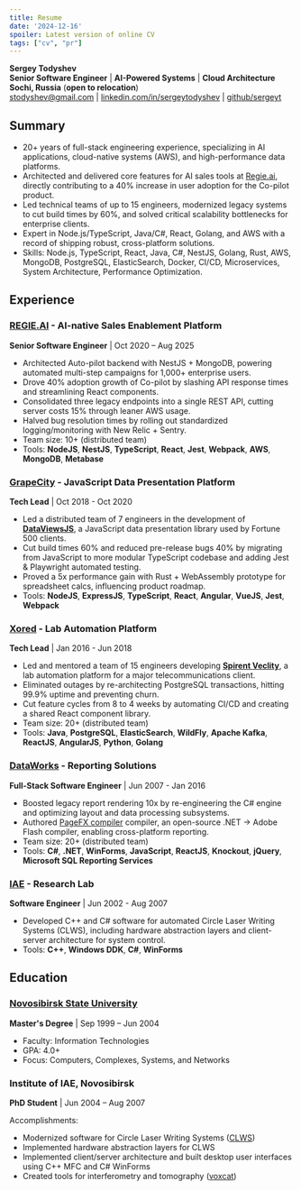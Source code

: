 ```yaml
---
title: Resume
date: '2024-12-16'
spoiler: Latest version of online CV
tags: ["cv", "pr"]
---
```


**Sergey Todyshev**  
**Senior Software Engineer** | **AI-Powered Systems** | **Cloud Architecture**  
**Sochi, Russia** (**open to relocation**)  
[stodyshev@gmail.com](mailto:stodyshev@gmail.com) | [linkedin.com/in/sergeytodyshev](https://www.linkedin.com/in/sergeytodyshev) | [github/sergeyt](https://github.com/sergeyt)  

## Summary

- 20+ years of full-stack engineering experience, specializing in AI applications, cloud-native systems (AWS), and high-performance data platforms.
- Architected and delivered core features for AI sales tools at [Regie.ai](https://regie.ai), directly contributing to a 40% increase in user adoption for the Co-pilot product.
- Led technical teams of up to 15 engineers, modernized legacy systems to cut build times by 60%, and solved critical scalability bottlenecks for enterprise clients.
- Expert in Node.js/TypeScript, Java/C#, React, Golang, and AWS with a record of shipping robust, cross-platform solutions.
- Skills: Node.js, TypeScript, React, Java, C#, NestJS, Golang, Rust, AWS, MongoDB, PostgreSQL, ElasticSearch, Docker, CI/CD, Microservices, System Architecture, Performance Optimization.

## Experience

### [REGIE.AI](https://regie.ai) - AI-native Sales Enablement Platform
**Senior Software Engineer** | Oct 2020 – Aug 2025

* Architected Auto-pilot backend with NestJS + MongoDB, powering automated multi-step campaigns for 1,000+ enterprise users.
* Drove 40% adoption growth of Co-pilot by slashing API response times and streamlining React components.
* Consolidated three legacy endpoints into a single REST API, cutting server costs 15% through leaner AWS usage.
* Halved bug resolution times by rolling out standardized logging/monitoring with New Relic + Sentry.
* Team size: 10+ (distributed team)
* Tools: **NodeJS**, **NestJS**, **TypeScript**, **React**, **Jest**, **Webpack**, **AWS**, **MongoDB**, **Metabase**

### [GrapeCity](https://grapecity.com/) - JavaScript Data Presentation Platform
**Tech Lead** | Oct 2018 - Oct 2020

* Led a distributed team of 7 engineers in the development of [**DataViewsJS**](https://www.grapecity.com/dataviewsjs/), a JavaScript data presentation library used by Fortune 500 clients.
* Cut build times 60% and reduced pre-release bugs 40% by migrating from JavaScript to more modular TypeScript codebase and adding Jest & Playwright automated testing.
* Proved a 5x performance gain with Rust + WebAssembly prototype for spreadsheet calcs, influencing product roadmap.
* Tools: **NodeJS**, **ExpressJS**, **TypeScript**, **React**, **Angular**, **VueJS**, **Jest**, **Webpack**

### [Xored](http://www.xored.com/) - Lab Automation Platform
**Tech Lead** |  Jan 2016 - Jun 2018

* Led and mentored a team of 15 engineers developing [**Spirent Veclity**](/velocity), a lab automation platform for a major telecommunications client.
* Eliminated outages by re-architecting PostgreSQL transactions, hitting 99.9% uptime and preventing churn.
* Cut feature cycles from 8 to 4 weeks by automating CI/CD and creating a shared React component library.
* Team size: 20+ (distributed team)
* Tools: **Java**, **PostgreSQL**, **ElasticSearch**, **WildFly**, **Apache Kafka**, **ReactJS**, **AngularJS**, **Python**, **Golang**

### [DataWorks](http://dataworks.co/) - Reporting Solutions
**Full-Stack Software Engineer** |  Jun 2007 - Jan 2016

* Boosted legacy report rendering 10x by re-engineering the C# engine and optimizing layout and data processing subsystems.
* Authored [PageFX compiler](https://github.com/GrapeCity/pagefx) compiler, an open-source .NET → Adobe Flash compiler, enabling cross-platform reporting.
* Team size: 20+ (distributed team)
* Tools: **C#**, **.NET**, **WinForms**, **JavaScript**, **ReactJS**, **Knockout**, **jQuery**, **Microsoft SQL Reporting Services**

### [IAE](https://www.iae.nsk.su/en/) - Research Lab
**Software Engineer** |  Jun 2002 - Aug 2007

* Developed C++ and C# software for automated Circle Laser Writing Systems (CLWS), including hardware abstraction layers and client-server architecture for system control.
* Tools: **C++**, **Windows DDK**, **C#**, **WinForms**

## Education

### [Novosibirsk State University](https://www.nsu.ru/)
**Master's Degree** | Sep 1999  –  Jun 2004

* Faculty: Information Technologies
* GPA: 4.0+
* Focus: Computers, Complexes, Systems, and Networks

### Institute of IAE, Novosibirsk
**PhD Student** | Jun 2004  – Aug 2007

Accomplishments:
* Modernized software for Circle Laser Writing Systems ([CLWS](/clws))
* Implemented hardware abstraction layers for CLWS
* Implemented client/server architecture and built desktop user interfaces using C++ MFC and C# WinForms
* Created tools for interferometry and tomography ([voxcat](/voxcat))
